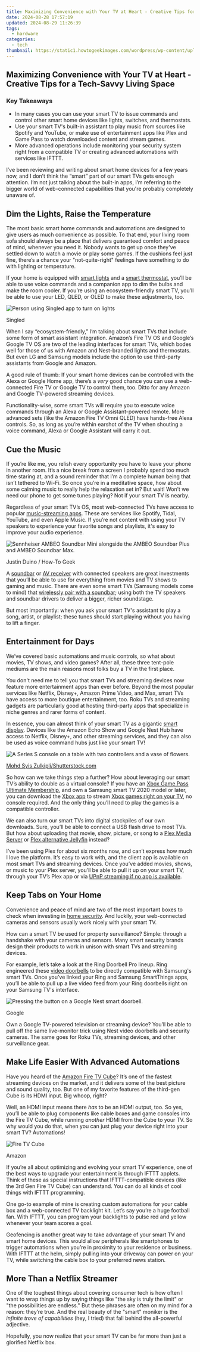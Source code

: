 ```yaml
---
title: Maximizing Convenience with Your TV at Heart - Creative Tips for a Tech-Savvy Living Space
date: 2024-08-28 17:57:19
updated: 2024-08-29 11:26:39
tags:
  - hardware
categories:
  - tech
thumbnail: https://static1.howtogeekimages.com/wordpress/wp-content/uploads/wm/2024/04/smart-tv-features-feature-1.jpg
---
```


## Maximizing Convenience with Your TV at Heart - Creative Tips for a Tech-Savvy Living Space

### Key Takeaways

* In many cases you can use your smart TV to issue commands and control other smart home devices like lights, switches, and thermostats.
* Use your smart TV's built-in assistant to play music from sources like Spotify and YouTube, or make use of entertainment apps like Plex and Game Pass to watch downloaded content and stream games.
* More advanced operations include monitoring your security system right from a compatible TV or creating advanced automations with services like IFTTT.

 I’ve been reviewing and writing about smart home devices for a few years now, and I don’t think the “smart” part of our smart TVs gets enough attention. I’m not just talking about the built-in apps, I’m referring to the bigger world of web-connected capabilities that you're probably completely unaware of.

##  Dim the Lights, Raise the Temperature

 The most basic smart home commands and automations are designed to give users as much convenience as possible. To that end, your living room sofa should always be a place that delivers guaranteed comfort and peace of mind, whenever you need it. Nobody wants to get up once they've settled down to watch a movie or play some games. If the cushions feel just fine, there’s a chance your "not-quite-right" feelings have something to do with lighting or temperature.

 If your home is equipped with [smart lights](https://tiktok-video-files.techidaily.com/new-achieve-creative-excellence-on-tiktok-with-easy-border-swapping-strategies-for-2024/) and a [smart thermostat](https://facebook-video-share.techidaily.com/in-2024-your-path-to-youtube-stardom-3-strategies-for-captivating-reaction-videos/), you’ll be able to use voice commands and a companion app to dim the bulbs and make the room cooler. If you’re using an ecosystem-friendly smart TV, you’ll be able to use your LED, QLED, or OLED to make these adjustments, too.

![Person using Singled app to turn on lights](https://static1.howtogeekimages.com/wordpress/wp-content/uploads/2021/07/singled-smart-lights.jpg) 

Singled

 When I say “ecosystem-friendly,” I’m talking about smart TVs that include some form of smart assistant integration. Amazon’s Fire TV OS and Google’s Google TV OS are two of the leading interfaces for smart TVs, which bodes well for those of us with Amazon and Nest-branded lights and thermostats. But even LG and Samsung models include the option to use third-party assistants from Google and Amazon.

 A good rule of thumb: If your smart home devices can be controlled with the Alexa or Google Home app, there’s a _very_ good chance you can use a web-connected Fire TV or Google TV to control them, too. Ditto for any Amazon and Google TV-powered streaming devices.

 Functionality-wise, some smart TVs will require you to execute voice commands through an Alexa or Google Assistant-powered remote. More advanced sets (like the Amazon Fire TV Omni QLED) have hands-free Alexa controls. So, as long as you’re within earshot of the TV when shouting a voice command, Alexa or Google Assistant will carry it out.

##  Cue the Music

 If you’re like me, you relish every opportunity you have to leave your phone in another room. It’s a nice break from a screen I probably spend too much time staring at, and a sound reminder that I’m a complete human being that isn’t tethered to Wi-Fi. So once you’re in a meditative space, how about some calming music to really help the relaxation set in? But wait! Won’t we need our phone to get some tunes playing? Not if your smart TV is nearby.

 Regardless of your smart TV’s OS, most web-connected TVs have access to popular [music-streaming apps](https://ios-unlock.techidaily.com/unlocking-apple-iphone-xs-lock-screen-3-foolproof-methods-that-actually-work-by-drfone-ios/). These are services like Spotify, Tidal, YouTube, and even Apple Music. If you’re not content with using your TV speakers to experience your favorite songs and playlists, it's easy to improve your audio experience.

![Sennheiser AMBEO Soundbar Mini alongside the AMBEO Soundbar Plus and AMBEO Soundbar Max.](https://static1.howtogeekimages.com/wordpress/wp-content/uploads/2024/04/53153976178_577d1632b6_o.jpg) 

Justin Duino / How-To Geek

 A [soundbar](https://discord-videos.techidaily.com/how-to-keep-the-conversation-flowing-on-discord/) or [AV receiver](https://data-safeguard.techidaily.com/advanced-deletion-methods-a-guide-to-unerasable-file-removal-algorithms/) with connected speakers are great investments that you’ll be able to use for everything from movies and TV shows to gaming and music. There are even some smart TVs (Samsung models come to mind) that [wirelessly pair with a soundbar](https://location-social.techidaily.com/in-2024-set-your-preferred-job-location-on-linkedin-app-of-your-samsung-galaxy-f54-5g-drfone-by-drfone-virtual-android/); using both the TV speakers and soundbar drivers to deliver a bigger, richer soundstage.

 But most importantly: when you ask your smart TV's assistant to play a song, artist, or playlist; these tunes should start playing without you having to lift a finger.

##  Entertainment for Days

 We’ve covered basic automations and music controls, so what about movies, TV shows, and video games? After all, these three tent-pole mediums are the main reasons most folks buy a TV in the first place.

 You don't need me to tell you that smart TVs and streaming devices now feature more entertainment apps than ever before. Beyond the most popular services like Netflix, Disney+, Amazon Prime Video, and Max, smart TVs have access to more boutique entertainment, too. Roku TVs and streaming gadgets are particularly good at hosting third-party apps that specialize in niche genres and rarer forms of content.

 In essence, you can almost think of your smart TV as a gigantic [smart display](https://facebook-video-content.techidaily.com/new-in-2024-a-comprehensive-overview-of-multiscreen-streaming-techniques-on-social-media-platforms-like-facebook/). Devices like the Amazon Echo Show and Google Nest Hub have access to Netflix, Disney+, and other streaming services, and they can also be used as voice command hubs just like your smart TV!

![A Series S console on a table with two controllers and a vase of flowers.](https://static1.howtogeekimages.com/wordpress/wp-content/uploads/2024/03/series-s.jpeg) 

[Mohd Syis Zulkipli/Shutterstock.com](https://www.shutterstock.com/image-photo/melaka-malaysia-circa-april-2021-xbox-1967460649)

 So how can we take things step a further? How about leveraging our smart TV’s ability to double as a virtual console? If you have an [Xbox Game Pass Ultimate Membership](https://www.xbox.com/en-US/xbox-game-pass/ultimate), and own a Samsung smart TV 2020 model or later, you can download the [Xbox app](https://www.xbox.com/en-US/apps/xbox-app-for-tv) to stream [Xbox games right on your TV](https://youtube-stream.techidaily.com/new-free-profile-imagery-for-youtubers/), no console required. And the only thing you’ll need to play the games is a compatible controller.

 We can also turn our smart TVs into digital stockpiles of our own downloads. Sure, you’ll be able to connect a USB flash drive to most TVs. But how about uploading that movie, show, picture, or song to a [Plex Media Server](https://facebook-clips.techidaily.com/new-2024-approved-social-storytelling-revolutionized-for-no-charge/) or [Plex alternative Jellyfin](https://extra-approaches.techidaily.com/iphone-tricks-to-embrace-cameras-motion-artistry-for-2024/) instead?

 I’ve been using Plex for about six months now, and can’t express how much I love the platform. It’s easy to work with, and the client app is available on most smart TVs and streaming devices. Once you’ve added movies, shows, or music to your Plex server, you’ll be able to pull it up on your smart TV, through your TV’s Plex app or via [UPnP streaming if no app is available](https://facebook-video-share.techidaily.com/updated-mastering-customization-seamlessly-embedding-text-and-links-in-youtube-videos/).

##  Keep Tabs on Your Home

 Convenience and peace of mind are two of the most important boxes to check when investing in [home security](https://screen-capture.techidaily.com/updated-in-2024-enhance-your-game-experience-with-these-5-screen-capture-techniques-for-minecraft-mac/). And luckily, your web-connected cameras and sensors usually work nicely with your smart TV.

 How can a smart TV be used for property surveillance? Simple: through a handshake with your cameras and sensors. Many smart security brands design their products to work in unison with smart TVs and streaming devices.

 For example, let’s take a look at the Ring Doorbell Pro lineup. Ring engineered these [video doorbells](https://screen-mirroring-recording.techidaily.com/updated-unlocking-the-secrets-of-ios-visual-data-repository-for-2024/) to be directly compatible with Samsung's smart TVs. Once you’ve linked your Ring and Samsung SmartThings apps, you’ll be able to pull up a live video feed from your Ring doorbells right on your Samsung TV's interface.

![Pressing the button on a Google Nest smart doorbell.](https://static1.howtogeekimages.com/wordpress/wp-content/uploads/2021/08/602e8f04-1.png) 

Google

 Own a Google TV-powered television or streaming device? You’ll be able to pull off the same live-monitor trick using Nest video doorbells and security cameras. The same goes for Roku TVs, streaming devices, and other surveillance gear.

##  Make Life Easier With Advanced Automations

 Have you heard of the [Amazon Fire TV Cube](https://twitter-clips.techidaily.com/updated-how-to-meet-twitters-video-standards-aspect-ratio-matters-for-2024/)? It’s one of the fastest streaming devices on the market, and it delivers some of the best picture and sound quality, too. But one of my favorite features of the third-gen Cube is its HDMI input. Big whoop, right?

 Well, an HDMI input means there _has_ to be an HDMI output, too. So yes, you’ll be able to plug components like cable boxes and game consoles into the Fire TV Cube, while running _another_ HDMI from the Cube to your TV. So why would you do that, when you can just plug your device right into your smart TV? Automations!

![Fire TV Cube](https://static1.howtogeekimages.com/wordpress/wp-content/uploads/2021/04/0bb2fe7d.jpeg) 

Amazon

 If you’re all about optimizing and evolving your smart TV experience, one of the best ways to upgrade your entertainment is through IFTTT applets. Think of these as special instructions that IFTTT-compatible devices (like the 3rd Gen Fire TV Cube) can understand. You can do all kinds of cool things with IFTTT programming.

 One go-to example of mine is creating custom automations for your cable box and a web-connected TV backlight kit. Let’s say you’re a huge football fan. With IFTTT, you can program your backlights to pulse red and yellow whenever your team scores a goal.

 Geofencing is another great way to take advantage of your smart TV and smart home devices. This would allow peripherals like smartphones to trigger automations when you’re in proximity to your residence or business. With IFTTT at the helm, simply pulling into your driveway can power on your TV, while switching the cable box to your preferred news station.

##  More Than a Netflix Streamer

 One of the toughest things about covering consumer tech is how often I want to wrap things up by saying things like "the sky is truly the limit" or "the possibilities are endless." But these phrases are often on my mind for a reason: they’re true. And the real beauty of the "smart" moniker is the _infinite trove of capabilities_ (hey, I tried) that fall behind the all-powerful adjective.

 Hopefully, you now realize that your smart TV can be far more than just a glorified Netflix box.

<ins class="adsbygoogle"
     style="display:block"
     data-ad-format="autorelaxed"
     data-ad-client="ca-pub-7571918770474297"
     data-ad-slot="1223367746"></ins>



<ins class="adsbygoogle"
     style="display:block"
     data-ad-client="ca-pub-7571918770474297"
     data-ad-slot="8358498916"
     data-ad-format="auto"
     data-full-width-responsive="true"></ins>
